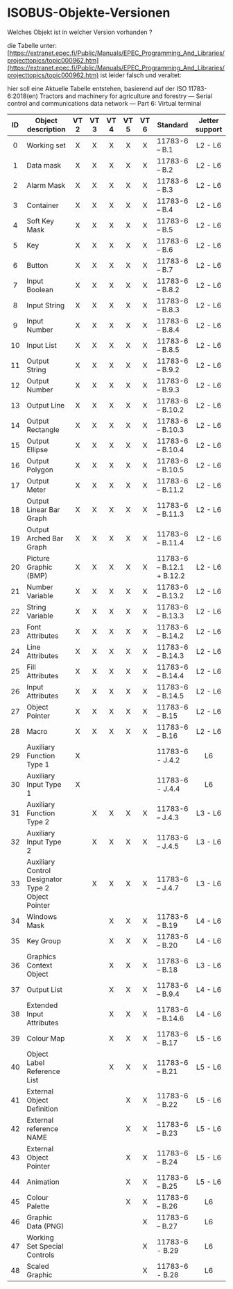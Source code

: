 # ISOBUS-Objekte-Versionen

Welches Objekt ist in welcher Version vorhanden ? 

die Tabelle unter: 
[https://extranet.epec.fi/Public/Manuals/EPEC_Programming_And_Libraries/projecttopics/topic000962.htm](https://extranet.epec.fi/Public/Manuals/EPEC_Programming_And_Libraries/projecttopics/topic000962.htm)
ist leider falsch und veraltet: 

hier soll eine Aktuelle Tabelle entstehen, 
basierend auf der ISO 11783-6:2018(en)
Tractors and machinery for agriculture and forestry — Serial control and communications data network — Part 6: Virtual terminal

|  ID | Object description                                 | VT 2 | VT 3 | VT 4 | VT 5 | VT 6 | Standard                  | Jetter support    |
| :-: | -------------------------------------------------- | :--: | :--: | :--: | :--: | :--: | ------------------------- | :---------------: |
|  0  | Working set                                        |   X  |   X  |   X  |   X  |   X  | 11783-6 – B.1             |   L2 - L6         |
|  1  | Data mask                                          |   X  |   X  |   X  |   X  |   X  | 11783-6 – B.2             |   L2 - L6         |
|  2  | Alarm Mask                                         |   X  |   X  |   X  |   X  |   X  | 11783-6 – B.3             |   L2 - L6         |
|  3  | Container                                          |   X  |   X  |   X  |   X  |   X  | 11783-6 – B.4             |   L2 - L6         |
|  4  | Soft Key Mask                                      |   X  |   X  |   X  |   X  |   X  | 11783-6 – B.5             |   L2 - L6         |
|  5  | Key                                                |   X  |   X  |   X  |   X  |   X  | 11783-6 – B.6             |   L2 - L6         |
|  6  | Button                                             |   X  |   X  |   X  |   X  |   X  | 11783-6 – B.7             |   L2 - L6         |
|  7  | Input Boolean                                      |   X  |   X  |   X  |   X  |   X  | 11783-6 – B.8.2           |   L2 - L6         |
|  8  | Input String                                       |   X  |   X  |   X  |   X  |   X  | 11783-6 – B.8.3           |   L2 - L6         |
|  9  | Input Number                                       |   X  |   X  |   X  |   X  |   X  | 11783-6 – B.8.4           |   L2 - L6         |
|  10 | Input List                                         |   X  |   X  |   X  |   X  |   X  | 11783-6 – B.8.5           |   L2 - L6         |
|  11 | Output String                                      |   X  |   X  |   X  |   X  |   X  | 11783-6 – B.9.2           |   L2 - L6         |
|  12 | Output Number                                      |   X  |   X  |   X  |   X  |   X  | 11783-6 – B.9.3           |   L2 - L6         |
|  13 | Output Line                                        |   X  |   X  |   X  |   X  |   X  | 11783-6 – B.10.2          |   L2 - L6         |
|  14 | Output Rectangle                                   |   X  |   X  |   X  |   X  |   X  | 11783-6 – B.10.3          |   L2 - L6         |
|  15 | Output Ellipse                                     |   X  |   X  |   X  |   X  |   X  | 11783-6 – B.10.4          |   L2 - L6         |
|  16 | Output Polygon                                     |   X  |   X  |   X  |   X  |   X  | 11783-6 – B.10.5          |   L2 - L6         |
|  17 | Output Meter                                       |   X  |   X  |   X  |   X  |   X  | 11783-6 – B.11.2          |   L2 - L6         |
|  18 | Output Linear Bar Graph                            |   X  |   X  |   X  |   X  |   X  | 11783-6 – B.11.3          |   L2 - L6         |
|  19 | Output Arched Bar Graph                            |   X  |   X  |   X  |   X  |   X  | 11783-6 – B.11.4          |   L2 - L6         |
|  20 | Picture Graphic (BMP)                              |   X  |   X  |   X  |   X  |   X  | 11783-6 – B.12.1 + B.12.2 |   L2 - L6         |
|  21 | Number Variable                                    |   X  |   X  |   X  |   X  |   X  | 11783-6 – B.13.2          |   L2 - L6         |
|  22 | String Variable                                    |   X  |   X  |   X  |   X  |   X  | 11783-6 – B.13.3          |   L2 - L6         |
|  23 | Font Attributes                                    |   X  |   X  |   X  |   X  |   X  | 11783-6 – B.14.2          |   L2 - L6         |
|  24 | Line Attributes                                    |   X  |   X  |   X  |   X  |   X  | 11783-6 – B.14.3          |   L2 - L6         |
|  25 | Fill Attributes                                    |   X  |   X  |   X  |   X  |   X  | 11783-6 – B.14.4          |   L2 - L6         |
|  26 | Input Attributes                                   |   X  |   X  |   X  |   X  |   X  | 11783-6 – B.14.5          |   L2 - L6         |
|  27 | Object Pointer                                     |   X  |   X  |   X  |   X  |   X  | 11783-6 – B.15            |   L2 - L6         |
|  28 | Macro                                              |   X  |   X  |   X  |   X  |   X  | 11783-6 – B.16            |   L2 - L6         |
|  29 | Auxiliary Function Type 1                          |   X  |      |      |      |      | 11783-6 - J.4.2           |   L6              |
|  30 | Auxiliary Input Type 1                             |   X  |      |      |      |      | 11783-6 - J.4.4           |   L6              |
|  31 | Auxiliary Function Type 2                          |      |   X  |   X  |   X  |   X  | 11783-6 – J.4.3           |   L3 - L6         |
|  32 | Auxiliary Input Type 2                             |      |   X  |   X  |   X  |   X  | 11783-6 – J.4.5           |   L3 - L6         |
|  33 | Auxiliary Control Designator<br>Type 2 Object Pointer |      |   X  |   X  |   X  |   X  | 11783-6 – J.4.7           |   L3 - L6         |
|  34 | Windows Mask                                       |      |      |   X  |   X  |   X  | 11783-6 – B.19            |   L4 - L6         |
|  35 | Key Group                                          |      |      |   X  |   X  |   X  | 11783-6 – B.20            |   L4 - L6         |
|  36 | Graphics Context Object                            |      |      |   X  |   X  |   X  | 11783-6 – B.18            |   L3 - L6         |
|  37 | Output List                                        |      |      |   X  |   X  |   X  | 11783-6 – B.9.4           |   L4 - L6         |
|  38 | Extended Input Attributes                          |      |      |   X  |   X  |   X  | 11783-6 – B.14.6          |   L4 - L6         |
|  39 | Colour Map                                         |      |      |   X  |   X  |   X  | 11783-6 – B.17            |   L5 - L6         |
|  40 | Object Label Reference List                        |      |      |   X  |   X  |   X  | 11783-6 – B.21            |   L5 - L6         |
|  41 | External Object Definition                         |      |      |      |   X  |   X  | 11783-6 – B.22            |   L5 - L6         |
|  42 | External reference NAME                            |      |      |      |   X  |   X  | 11783-6 – B.23            |   L5 - L6         |
|  43 | External Object Pointer                            |      |      |      |   X  |   X  | 11783-6 – B.24            |   L5 - L6         |
|  44 | Animation                                          |      |      |      |   X  |   X  | 11783-6 – B.25            |   L5 - L6         |
|  45 | Colour Palette                                     |      |      |      |   X  |   X  | 11783-6 – B.26            |   L6              |
|  46 | Graphic Data (PNG)                                 |      |      |      |      |   X  | 11783-6 – B.27            |   L6              |
|  47 | Working Set Special Controls                       |      |      |      |      |   X  | 11783-6 - B.29            |   L6              |
|  48 | Scaled Graphic                                     |      |      |      |      |   X  | 11783-6 - B.28            |   L6              |
